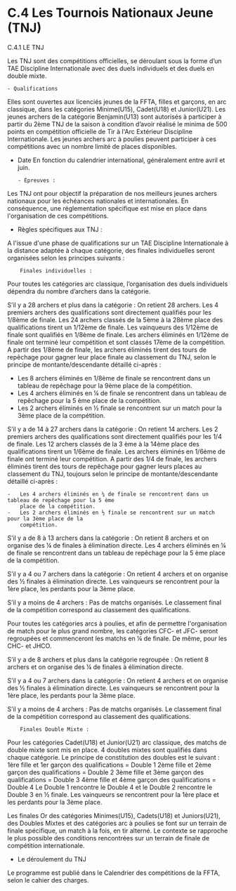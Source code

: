 # C.4 Les Tournois Nationaux Jeune (TNJ)

C.4.1 LE TNJ

Les TNJ sont des compétitions officielles, se déroulant sous la forme d’un TAE Discipline Internationale avec
des duels individuels et des duels en double mixte.

    - Qualifications

Elles sont ouvertes aux licenciés jeunes de la FFTA, filles et garçons, en arc classique, dans les catégories
Minime(U15), Cadet(U18) et Junior(U21). Les jeunes archers de la catégorie Benjamin(U13) sont
autorisés à participer à partir du 2ème TNJ de la saison à condition d’avoir réalisé le minima de 500 points
en compétition officielle de Tir à l'Arc Extérieur Discipline Internationale.
Les jeunes archers arc à poulies peuvent participer à ces compétitions avec un nombre limité de places
disponibles.

- Date
  En fonction du calendrier international, généralement entre avril et juin.

      - Épreuves :

Les TNJ ont pour objectif la préparation de nos meilleurs jeunes archers nationaux pour les échéances
nationales et internationales. En conséquence, une réglementation spécifique est mise en place dans
l'organisation de ces compétitions.

- Règles spécifiques aux TNJ :

A l'issue d'une phase de qualifications sur un TAE Discipline Internationale à la distance adaptée à chaque
catégorie, des finales individuelles seront organisées selon les principes suivants :

        Finales individuelles :

Pour toutes les catégories arc classique, l’organisation des duels individuels dépendra du nombre
d’archers dans la catégorie.

S’il y a 28 archers et plus dans la catégorie :
On retient 28 archers. Les 4 premiers archers des qualifications sont directement qualifiés pour
les 1/8ème de finale. Les 24 archers classés de la 5ème à la 28ème place des qualifications tirent un 1/12ème de
finale.
Les vainqueurs des 1/12ème de finale sont qualifiés en 1/8ème de finale. Les archers éliminés en 1/12ème de
finale ont terminé leur compétition et sont classés 17ème de la compétition.
A partir des 1/8ème de finale, les archers éliminés tirent des tours de repêchage pour gagner leur place
finale au classement du TNJ, selon le principe de montante/descendante détaillé ci-après :

- Les 8 archers éliminés en 1/8ème de finale se rencontrent dans un tableau de repêchage pour la
  9ème place de la compétition.
- Les 4 archers éliminés en ¼ de finale se rencontrent dans un tableau de repêchage pour la 5 ème
  place de la compétition.
- Les 2 archers éliminés en ½ finale se rencontrent sur un match pour la 3ème place de la
  compétition.

S’il y a de 14 à 27 archers dans la catégorie :
On retient 14 archers. Les 2 premiers archers des qualifications sont directement qualifiés pour
les 1/4 de finale. Les 12 archers classés de la 3 ème à la 14ème place des qualifications tirent un 1/6ème de
finale.
Les archers éliminés en 1/6ème de finale ont terminé leur compétition.
A partir des 1/4 de finale, les archers éliminés tirent des tours de repêchage pour gagner leurs places au
classement du TNJ, toujours selon le principe de montante/descendante détaillé ci-après :

    -   Les 4 archers éliminés en ¼ de finale se rencontrent dans un tableau de repêchage pour la 5 ème
        place de la compétition.
    -   Les 2 archers éliminés en ½ finale se rencontrent sur un match pour la 3ème place de la
        compétition.

S’il y a de 8 à 13 archers dans la catégorie :
On retient 8 archers et on organise des ¼ de finales à élimination directe.
Les 4 archers éliminés en ¼ de finale se rencontrent dans un tableau de repêchage pour la 5 ème
place de la compétition.

S’il y a 4 ou 7 archers dans la catégorie :
On retient 4 archers et on organise des ½ finales à élimination directe. Les vainqueurs se
rencontrent pour la 1ère place, les perdants pour la 3ème place.

S’il y a moins de 4 archers :
Pas de matchs organisés. Le classement final de la compétition correspond au classement des
qualifications.

Pour toutes les catégories arcs à poulies, et afin de permettre l'organisation de match pour le plus grand
nombre, les catégories CFC- et JFC- seront regroupées et commenceront les matchs en ¼ de finale. De
même, pour les CHC- et JHCO.

S’il y a de 8 archers et plus dans la catégorie regroupée :
On retient 8 archers et on organise des ¼ de finales à élimination directe.

S’il y a 4 ou 7 archers dans la catégorie :
On retient 4 archers et on organise des ½ finales à élimination directe. Les vainqueurs se
rencontrent pour la 1ère place, les perdants pour la 3ème place.

S’il y a moins de 4 archers :
Pas de matchs organisés. Le classement final de la compétition correspond au classement des
qualifications.

        Finales Double Mixte :

Pour les catégories Cadet(U18) et Junior(U21) arc classique, des matchs de double mixte sont mis en
place.
4 doubles mixtes sont qualifiés dans chaque catégorie.
Le principe de constitution des doubles est le suivant :
1ère fille et 1er garçon des qualifications = Double 1
2ème fille et 2ème garçon des qualifications = Double 2
3ème fille et 3ème garçon des qualifications = Double 3
4ème fille et 4ème garçon des qualifications = Double 4
Le Double 1 rencontre le Double 4 et le Double 2 rencontre le Double 3 en ½ finale.
Les vainqueurs se rencontrent pour la 1ère place et les perdants pour la 3ème place.

Les finales Or des catégories Minimes(U15), Cadets(U18) et Juniors(U21), des Doubles Mixtes et des
catégories arc à poulies se font sur un terrain de finale spécifique, un match à la fois, en tir alterné. Le
contexte se rapproche le plus possible des conditions rencontrées sur un terrain de finale de compétition
internationale.

- Le déroulement du TNJ

Le programme est publié dans le Calendrier des compétitions de la FFTA, selon le cahier des charges.
